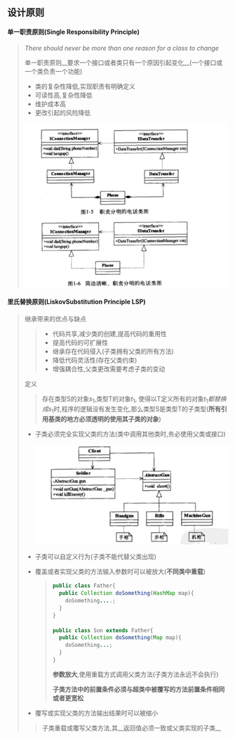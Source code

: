 ## 设计原则

#### 单一职责原则(Single Responsibility Principle)

> _There should never be more than one reason for a class to change_
>
> 单一职责原则__要求一个接口或者类只有一个原因引起变化__(一个接口或一个类负责一个功能)
>
> - 类的复杂性降低,实现职责有明确定义
> - 可读性高,复杂性降低
> - 维护成本高
> - 更改引起的风险降低
>
> ![image-20211020204019384](image-20211020204019384-4733621.png) 

#### 里氏替换原则(LiskovSubstitution Principle LSP)

> 继承带来的优点与缺点
>
> > - 代码共享,减少类的创建,提高代码的重用性
> > - 提高代码的可扩展性
> > - 继承存在代码侵入(子类拥有父类的所有方法)
> > - 降低代码灵活性(存在父类约束)
> > - 增强耦合性,父类更改需要考虑子类的变动
>
> 定义
>
> > 存在类型S的对象$s_1$,类型T的对象$t_1$, 使得以T定义所有的对象$t_1 都替换成 s_1$时,程序的逻辑没有发生变化,那么类型S是类型T的子类型(__所有引用基类的地方必须透明的使用其子类的对象__)
>
> - 子类必须完全实现父类的方法(类中调用其他类时,务必使用父类或接口)
>
>   ![image-20211020205949719](image-20211020205949719-4734791.png) 
>
> - 子类可以自定义行为(子类不能代替父类出现)
>
> - 覆盖或者实现父类的方法输入参数时可以被放大(__不同类中重载__)
>
>   > ~~~java
>   > public class Father{
>   >   public Collection doSomething(HashMap map){
>   >     doSomething....;
>   >   }
>   > }
>   > 
>   > public class Son extends Father{
>   >   public Collection doSomething(Map map){
>   >     doSomething...;
>   >   }
>   > }
>   > ~~~
>   >
>   > __参数放大__,使用重载方式调用父类方法(子类方法永远不会执行)
>   >
>   > __子类方法中的前置条件必须与超类中被覆写的方法前置条件相同或者更宽松__
>
> - 覆写或实现父类的方法输出结果时可以被缩小
>
> > 子类重载或覆写父类方法,其__返回值必须一致或父类实现的子类__




